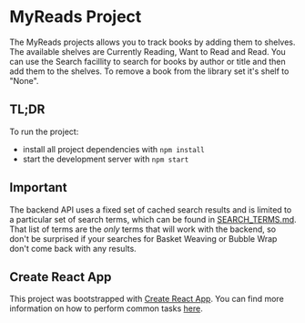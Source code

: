 # MyReads Project

The MyReads projects  allows you to track books by adding them to shelves. The available shelves are Currently Reading, Want to Read and Read. You can use the Search facillity to search for books by author or title and then add them to the shelves. To remove a book from the library set it's shelf to "None".

## TL;DR

To run the project:

* install all project dependencies with `npm install`
* start the development server with `npm start`


## Important
The backend API uses a fixed set of cached search results and is limited to a particular set of search terms, which can be found in [SEARCH_TERMS.md](SEARCH_TERMS.md). That list of terms are the _only_ terms that will work with the backend, so don't be surprised if your searches for Basket Weaving or Bubble Wrap don't come back with any results.

## Create React App

This project was bootstrapped with [Create React App](https://github.com/facebookincubator/create-react-app). You can find more information on how to perform common tasks [here](https://github.com/facebookincubator/create-react-app/blob/master/packages/react-scripts/template/README.md).

